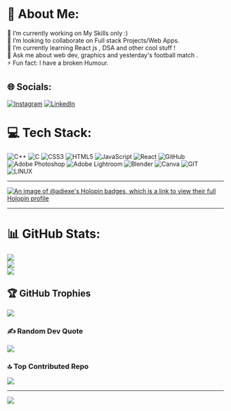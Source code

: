 # 💫 About Me:
🔭 I’m currently working on My Skills only :)<br>👯 I’m looking to collaborate on Full stack Projects/Web Apps.<br>🌱 I’m currently learning React js , DSA and other cool stuff !<br>💬 Ask me about web dev, graphics and yesterday's football match .<br>⚡ Fun fact: I have a broken Humour.


## 🌐 Socials:
[![Instagram](https://img.shields.io/badge/Instagram-%23E4405F.svg?logo=Instagram&logoColor=white)](https://instagram.com/sicko.irl) [![LinkedIn](https://img.shields.io/badge/LinkedIn-%230077B5.svg?logo=linkedin&logoColor=white)](https://linkedin.com/in/aditya-dhanraj-) 

# 💻 Tech Stack:
![C++](https://img.shields.io/badge/c++-%2300599C.svg?style=for-the-badge&logo=c%2B%2B&logoColor=white) ![C](https://img.shields.io/badge/c-%2300599C.svg?style=for-the-badge&logo=c&logoColor=white) ![CSS3](https://img.shields.io/badge/css3-%231572B6.svg?style=for-the-badge&logo=css3&logoColor=white) ![HTML5](https://img.shields.io/badge/html5-%23E34F26.svg?style=for-the-badge&logo=html5&logoColor=white) ![JavaScript](https://img.shields.io/badge/javascript-%23323330.svg?style=for-the-badge&logo=javascript&logoColor=%23F7DF1E) ![React](https://img.shields.io/badge/react-%2320232a.svg?style=for-the-badge&logo=react&logoColor=%2361DAFB) ![GitHub](https://img.shields.io/badge/GitHub-%23121011.svg?style=for-the-badge&logo=github&logoColor=white) ![Adobe Photoshop](https://img.shields.io/badge/adobephotoshop-%2331A8FF.svg?style=for-the-badge&logo=adobephotoshop&logoColor=white) ![Adobe Lightroom](https://img.shields.io/badge/Adobe%20Lightroom-31A8FF.svg?style=for-the-badge&logo=Adobe%20Lightroom&logoColor=white) ![Blender](https://img.shields.io/badge/blender-%23F5792A.svg?style=for-the-badge&logo=blender&logoColor=white) ![Canva](https://img.shields.io/badge/Canva-%2300C4CC.svg?style=for-the-badge&logo=Canva&logoColor=white) ![GIT](https://img.shields.io/badge/Git-fc6d26?style=for-the-badge&logo=git&logoColor=white) ![LINUX](https://img.shields.io/badge/Linux-FCC624?style=for-the-badge&logo=linux&logoColor=black)

---
[![An image of @adiexe's Holopin badges, which is a link to view their full Holopin profile](https://holopin.me/adiexe)](https://holopin.io/@adiexe)

---
# 📊 GitHub Stats:
![](https://github-readme-stats.vercel.app/api?username=adi-exe&theme=dark&hide_border=false&include_all_commits=false&count_private=false)<br/>
![](https://github-readme-streak-stats.herokuapp.com/?user=adi-exe&theme=dark&hide_border=false)<br/>
![](https://github-readme-stats.vercel.app/api/top-langs/?username=adi-exe&theme=dark&hide_border=false&include_all_commits=false&count_private=false&layout=compact)

## 🏆 GitHub Trophies
![](https://github-profile-trophy.vercel.app/?username=adi-exe&theme=gruvbox&no-frame=true&no-bg=true&margin-w=4)

### ✍️ Random Dev Quote
![](https://quotes-github-readme.vercel.app/api?type=horizontal&theme=dark)

### 🔝 Top Contributed Repo
![](https://github-contributor-stats.vercel.app/api?username=adi-exe&limit=5&theme=dark&combine_all_yearly_contributions=true)

---
[![](https://visitcount.itsvg.in/api?id=adi-exe&icon=0&color=9)](https://visitcount.itsvg.in)

<!-- Proudly created with GPRM ( https://gprm.itsvg.in ) -->

